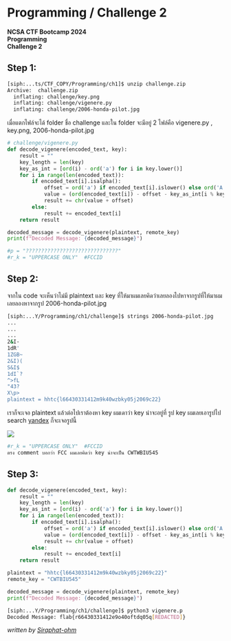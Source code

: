 # Programming / Challenge 2
**NCSA CTF Bootcamp 2024**<br/>
**Programming**<br/>
**Challenge 2**
## Step 1:
```bash
[siph:...ts/CTF_COPY/Programming/ch1]$ unzip challenge.zip
Archive:  challenge.zip
  inflating: challenge/key.png
  inflating: challenge/vigenere.py
  inflating: challenge/2006-honda-pilot.jpg
```
เมื่อแตกไฟล์จะได้ folder ชื่อ challenge และใน folder จะมีอยู่ 2 ไฟล์คือ vigenere.py , key.png, 2006-honda-pilot.jpg
```python
# challenge/vigenere.py
def decode_vigenere(encoded_text, key):
    result = ""
    key_length = len(key)
    key_as_int = [ord(i) - ord('a') for i in key.lower()]
    for i in range(len(encoded_text)):
        if encoded_text[i].isalpha():
            offset = ord('a') if encoded_text[i].islower() else ord('A')
            value = (ord(encoded_text[i]) - offset - key_as_int[i % key_length]) % 26
            result += chr(value + offset)
        else:
            result += encoded_text[i]
    return result

decoded_message = decode_vigenere(plaintext, remote_key)
print(f"Decoded Message: {decoded_message}")

#p = "??????????????????????????????"
#r_k = "UPPERCASE ONLY"  #FCCID 
```
## Step 2:
จากใน code จะเห็นว่าไม่มี plaintext และ key ที่ให้มาผมเลยคิดว่าเลยลองไปหาจากรูปที่ให้มาผมเลยลองหาจากรูป 2006-honda-pilot.jpg 
```bash
[siph:...Y/Programming/ch1/challenge]$ strings 2006-honda-pilot.jpg
...
...
...
2&I-
1dR'
1ZGB~
2&I)(
S&I$
1dI`?
^>fL
"43?
X\p>
plaintext = hhtc{l66430331412m9k40wzbky05j2069c22}
```
เราก็จะเจอ plaintext แล้วต่อไปเราต้องหา key ผมเดาว่า key น่าจะอยู่ที่ รูป key ผมเลยเอารูปไป search [<u>yandex</u>](https://yandex.com) ก็จะเจอรูปนี้

<img src="https://ae03.alicdn.com/kf/Hdc1627d2049042078846894708b50eaea.jpg"></img>

```python
#r_k = "UPPERCASE ONLY"  #FCCID 
ตรง comment บอกว่า FCC ผมเลยคิดว่า key น่าจะเป็น CWTWBIU545
```
## Step 3:
```python
def decode_vigenere(encoded_text, key):
    result = ""
    key_length = len(key)
    key_as_int = [ord(i) - ord('a') for i in key.lower()]
    for i in range(len(encoded_text)):
        if encoded_text[i].isalpha():
            offset = ord('a') if encoded_text[i].islower() else ord('A')
            value = (ord(encoded_text[i]) - offset - key_as_int[i % key_length]) % 26
            result += chr(value + offset)
        else:
            result += encoded_text[i]
    return result

plaintext = "hhtc{l66430331412m9k40wzbky05j2069c22}"
remote_key = "CWTBIU545"

decoded_message = decode_vigenere(plaintext, remote_key)
print(f"Decoded Message: {decoded_message}")
```
```bash
[siph:...Y/Programming/ch1/challenge]$ python3 vigenere.p
Decoded Message: flab{r66430331412e9o40oftdq05q[REDACTED]}
```
*written by [Siraphat-ohm](https://github.com/Siraphat-ohm)*

